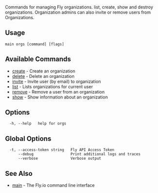 Commands for managing Fly organizations. list, create, show and
destroy organizations.
Organization admins can also invite or remove users from Organizations.


## Usage
~~~
main orgs [command] [flags]
~~~

## Available Commands
* [create](/docs/flyctl/main-orgs-create/)	 - Create an organization
* [delete](/docs/flyctl/main-orgs-delete/)	 - Delete an organization
* [invite](/docs/flyctl/main-orgs-invite/)	 - Invite user (by email) to organization
* [list](/docs/flyctl/main-orgs-list/)	 - Lists organizations for current user
* [remove](/docs/flyctl/main-orgs-remove/)	 - Remove a user from an organization
* [show](/docs/flyctl/main-orgs-show/)	 - Show information about an organization

## Options

~~~
  -h, --help   help for orgs
~~~

## Global Options

~~~
  -t, --access-token string   Fly API Access Token
      --debug                 Print additional logs and traces
      --verbose               Verbose output
~~~

## See Also

* [main](/docs/flyctl/main/)	 - The Fly.io command line interface

